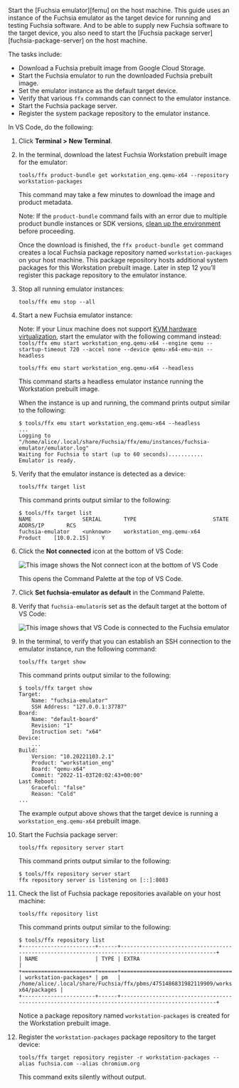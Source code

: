 Start the [Fuchsia emulator][femu] on the host machine. This guide uses an
instance of the Fuchsia emulator as the target device for running and testing
Fuchsia software. And to be able to supply new Fuchsia software to the target
device, you also need to start the
[Fuchsia package server][fuchsia-package-server] on the host machine.

The tasks include:

- Download a Fuchsia prebuilt image from Google Cloud Storage.
- Start the Fuchsia emulator to run the downloaded Fuchsia prebuilt image.
- Set the emulator instance as the default target device.
- Verify that various `ffx` commands can connect to the emulator instance.
- Start the Fuchsia package server.
- Register the system package repository to the emulator instance.

In VS Code, do the following:

1. Click **Terminal > New Terminal**.

1. In the terminal, download the latest Fuchsia Workstation prebuilt image
   for the emulator:

   ```posix-terminal
   tools/ffx product-bundle get workstation_eng.qemu-x64 --repository workstation-packages
   ```

   This command may take a few minutes to download the image and product
   metadata.

   Note: If the `product-bundle` command fails with an error due to multiple
   product bundle instances or SDK versions,
   [clean up the environment](#clean-up-the-environment) before proceeding.

   Once the download is finished, the `ffx product-bundle get` command creates a
   local Fuchsia package repository named `workstation-packages` on your host
   machine. This package repository hosts additional system packages for this
   Workstation prebuilt image. Later in step 12 you’ll register this package
   repository to the emulator instance.

1. Stop all running emulator instances:

   ```posix-terminal
   tools/ffx emu stop --all
   ```

1. Start a new Fuchsia emulator instance:

   Note: If your Linux machine does not support
   [KVM hardware virtualization](#check-if-your-linux-machine-supports-kvm-virtualization),
   start the emulator with the following command instead:
   `tools/ffx emu start workstation_eng.qemu-x64 --engine qemu --startup-timeout 720 --accel none --device qemu-x64-emu-min --headless`

   ```posix-terminal
   tools/ffx emu start workstation_eng.qemu-x64 --headless
   ```

   This command starts a headless emulator instance running the Workstation
   prebuilt image.

   When the instance is up and running, the command prints output similar to the
   following:

   ```none {:.devsite-disable-click-to-copy}
   $ tools/ffx emu start workstation_eng.qemu-x64 --headless
   ...
   Logging to "/home/alice/.local/share/Fuchsia/ffx/emu/instances/fuchsia-emulator/emulator.log"
   Waiting for Fuchsia to start (up to 60 seconds)...........
   Emulator is ready.
   ```

1. Verify that the emulator instance is detected as a device:

   ```posix-terminal
   tools/ffx target list
   ```

   This command prints output similar to the following:

   ```none {:.devsite-disable-click-to-copy}
   $ tools/ffx target list
   NAME                SERIAL       TYPE                        STATE      ADDRS/IP       RCS
   fuchsia-emulator    <unknown>    workstation_eng.qemu-x64    Product    [10.0.2.15]    Y
   ```

1. Click the **Not connected** icon at the bottom of VS Code:

   <img class="vscode-image vscode-image-center"
     alt="This image shows the Not connect icon at the bottom of VS Code"
     src="images/get-started-vscode-not-connected.png"/>

   This opens the Command Palette at the top of VS Code.

1. Click **Set fuchsia-emulator as default** in the Command Palette.

1. Verify that `fuchsia-emulator`is set as the default target
   at the bottom of VS Code:

   <img class="vscode-image vscode-image-center"
     alt="This image shows that VS Code is connected to the Fuchsia emulator"
     src="images/get-started-vscode-connected-to-fuchsia-emulator.png"/>

1. In the terminal, to verify that you can establish an SSH connection
   to the emulator instance, run the following command:

   ```posix-terminal
   tools/ffx target show
   ```

   This command prints output similar to the following:

   ```none {:.devsite-disable-click-to-copy}
   $ tools/ffx target show
   Target:
       Name: "fuchsia-emulator"
       SSH Address: "127.0.0.1:37787"
   Board:
       Name: "default-board"
       Revision: "1"
       Instruction set: "x64"
   Device:
       ...
   Build:
       Version: "10.20221103.2.1"
       Product: "workstation_eng"
       Board: "qemu-x64"
       Commit: "2022-11-03T20:02:43+00:00"
   Last Reboot:
       Graceful: "false"
       Reason: "Cold"
   ...
   ```

   The example output above shows that the target device is running a
   `workstation_eng.qemu-x64` prebuilt image.

1. Start the Fuchsia package server:

   ```posix-terminal
   tools/ffx repository server start
   ```

   This command prints output similar to the following:

   ```none {:.devsite-disable-click-to-copy}
   $ tools/ffx repository server start
   ffx repository server is listening on [::]:8083
   ```

1. Check the list of Fuchsia package repositories available on your host
   machine:

   ```posix-terminal
   tools/ffx repository list
   ```

   This command prints output similar to the following:

   ```none {:.devsite-disable-click-to-copy}
   $ tools/ffx repository list
   +-----------------------+------+-------------------------------------------------------------------------------------------------+
   | NAME                  | TYPE | EXTRA                                                                                           |
   +=======================+======+=================================================================================================+
   | workstation-packages* | pm   | /home/alice/.local/share/Fuchsia/ffx/pbms/4751486831982119909/workstation_eng.qemu-x64/packages |
   +-----------------------+------+-------------------------------------------------------------------------------------------------+
   ```

   Notice a package repository named `workstation-packages` is created for the
   Workstation prebuilt image.

1. Register the `workstation-packages` package repository to the target device:

   ```posix-terminal
   tools/ffx target repository register -r workstation-packages --alias fuchsia.com --alias chromium.org
   ```

   This command exits silently without output.
